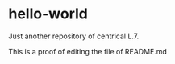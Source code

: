 # hello-world
Just another repository of centrical L.7.

This is a proof of editing the file of README.md

